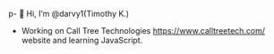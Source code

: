 p- 👋 Hi, I’m @darvy1(Timothy K.)
- Working on Call Tree Technologies https://www.calltreetech.com/ website and learning JavaScript.
